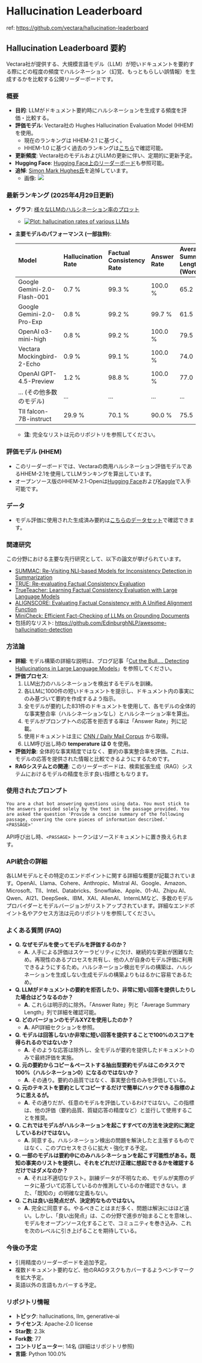 # Hallucination Leaderboard

ref: <https://github.com/vectara/hallucination-leaderboard>

## Hallucination Leaderboard 要約

Vectara社が提供する、大規模言語モデル（LLM）が短いドキュメントを要約する際にどの程度の頻度でハルシネーション（幻覚、もっともらしい誤情報）を生成するかを比較する公開リーダーボードです。

### 概要

* **目的**: LLMがドキュメント要約時にハルシネーションを生成する頻度を評価・比較する。
* **評価モデル**: Vectara社の Hughes Hallucination Evaluation Model (HHEM) を使用。
  * 現在のランキングは HHEM-2.1 に基づく。
  * HHEM-1.0 に基づく過去のランキングは[こちら](https://github.com/vectara/hallucination-leaderboard/tree/hhem-1.0-final)で確認可能。
* **更新頻度**: Vectara社のモデルおよびLLMの更新に伴い、定期的に更新予定。
* **Hugging Face**: [Hugging Face上のリーダーボード](https://huggingface.co/spaces/vectara/leaderboard)も参照可能。
* **追悼**: [Simon Mark Hughes氏](https://www.ivinsfuneralhome.com/obituaries/Simon-Mark-Hughes?obId=30000023)を追悼しています。
  * 画像: [![](/vectara/hallucination-leaderboard/raw/main/img/candle.png)](https://github.com/vectara/hallucination-leaderboard/blob/main/img/candle.png)

### 最新ランキング (2025年4月29日更新)

* **グラフ**: [様々なLLMのハルシネーション率のプロット](/vectara/hallucination-leaderboard/raw/main/img/hallucination_rates_with_logo.png)
  * [![Plot: hallucination rates of various LLMs](/vectara/hallucination-leaderboard/raw/main/img/hallucination_rates_with_logo.png)](https://github.com/vectara/hallucination-leaderboard/blob/main/img/hallucination_rates_with_logo.png)

* **主要モデルのパフォーマンス (一部抜粋)**:

    | Model                           | Hallucination Rate | Factual Consistency Rate | Answer Rate | Average Summary Length (Words) |
    | :------------------------------ | :----------------- | :----------------------- | :---------- | :----------------------------- |
    | Google Gemini-2.0-Flash-001     | 0.7 %              | 99.3 %                   | 100.0 %     | 65.2                           |
    | Google Gemini-2.0-Pro-Exp       | 0.8 %              | 99.2 %                   | 99.7 %      | 61.5                           |
    | OpenAI o3-mini-high             | 0.8 %              | 99.2 %                   | 100.0 %     | 79.5                           |
    | Vectara Mockingbird-2-Echo      | 0.9 %              | 99.1 %                   | 100.0 %     | 74.0                           |
    | OpenAI GPT-4.5-Preview          | 1.2 %              | 98.8 %                   | 100.0 %     | 77.0                           |
    | ... (その他多数のモデル)        | ...                | ...                      | ...         | ...                            |
    | TII falcon-7B-instruct          | 29.9 %             | 70.1 %                   | 90.0 %      | 75.5                           |

  * **注**: 完全なリストは元のリポジトリを参照してください。

### 評価モデル (HHEM)

* このリーダーボードでは、Vectaraの商用ハルシネーション評価モデルであるHHEM-2.1を使用してLLMランキングを算出しています。
* オープンソース版のHHEM-2.1-Openは[Hugging Face](https://huggingface.co/vectara/hallucination_evaluation_model)および[Kaggle](https://www.kaggle.com/models/vectara/hallucination_evaluation_model)で入手可能です。

### データ

* モデル評価に使用された生成済み要約は[こちらのデータセット](https://huggingface.co/datasets/vectara/leaderboard_results)で確認できます。

### 関連研究

この分野における主要な先行研究として、以下の論文が挙げられています。

* [SUMMAC: Re-Visiting NLI-based Models for Inconsistency Detection in Summarization](https://aclanthology.org/2022.tacl-1.10.pdf)
* [TRUE: Re-evaluating Factual Consistency Evaluation](https://arxiv.org/pdf/2204.04991.pdf)
* [TrueTeacher: Learning Factual Consistency Evaluation with Large Language Models](https://browse.arxiv.org/pdf/2305.11171v1.pdf)
* [ALIGNSCORE: Evaluating Factual Consistency with A Unified Alignment Function](https://arxiv.org/pdf/2305.16739.pdf)
* [MiniCheck: Efficient Fact-Checking of LLMs on Grounding Documents](https://arxiv.org/pdf/2404.10774)
* 包括的なリスト: <https://github.com/EdinburghNLP/awesome-hallucination-detection>

### 方法論

* **詳細**: モデル構築の詳細な説明は、ブログ記事「[Cut the Bull…. Detecting Hallucinations in Large Language Models](https://vectara.com/blog/cut-the-bull-detecting-hallucinations-in-large-language-models/)」を参照してください。
* **評価プロセス**:
    1. LLM出力のハルシネーションを検出するモデルを訓練。
    2. 各LLMに1000件の短いドキュメントを提示し、ドキュメント内の事実にのみ基づいて要約を作成するよう指示。
    3. 全モデルが要約した831件のドキュメントを使用して、各モデルの全体的な事実整合率（ハルシネーションなし）とハルシネーション率を算出。
    4. モデルがプロンプトへの応答を拒否する率は「Answer Rate」列に記載。
    5. 使用ドキュメントは主に [CNN / Daily Mail Corpus](https://huggingface.co/datasets/cnn_dailymail/viewer/1.0.0/test) から取得。
    6. LLM呼び出し時の **temperature は 0** を使用。
* **評価対象**: 全体的な事実精度ではなく、要約の事実整合率を評価。これは、モデルの応答を提供された情報と比較できるようにするためです。
* **RAGシステムとの関連**: このリーダーボードは、検索拡張生成（RAG）システムにおけるモデルの精度を示す良い指標ともなります。

### 使用されたプロンプト

```
You are a chat bot answering questions using data. You must stick to the answers provided solely by the text in the passage provided. You are asked the question 'Provide a concise summary of the following passage, covering the core pieces of information described.' <PASSAGE>'
```

API呼び出し時、`<PASSAGE>` トークンはソースドキュメントに置き換えられます。

### API統合の詳細

各LLMモデルとその特定のエンドポイントに関する詳細な概要が記載されています。OpenAI、Llama、Cohere、Anthropic、Mistral AI、Google、Amazon、Microsoft、TII、Intel、Databricks、Snowflake、Apple、01-AI、Zhipu AI、Qwen、AI21、DeepSeek、IBM、XAI、AllenAI、InternLMなど、多数のモデルプロバイダーとモデルバージョンがリストアップされています。詳細なエンドポイント名やアクセス方法は元のリポジトリを参照してください。

### よくある質問 (FAQ)

* **Q. なぜモデルを使ってモデルを評価するのか？**
  * **A.** 人手による評価はスケーラビリティに欠け、継続的な更新が困難なため。再現性のあるプロセスを共有し、他の人が自身のモデル評価に利用できるようにするため。ハルシネーション検出モデルの構築は、ハルシネーションを生成しない生成モデルの構築よりもはるかに容易であるため。
* **Q. LLMがドキュメントの要約を拒否したり、非常に短い回答を提供したりした場合はどうなるのか？**
  * **A.** これらは明示的に除外。「Answer Rate」列と「Average Summary Length」列で詳細を確認可能。
* **Q. どのバージョンのモデルXYZを使用したのか？**
  * **A.** API詳細セクションを参照。
* **Q. モデルは回答しないか非常に短い回答を提供することで100%のスコアを得られるのではないか？**
  * **A.** そのような応答は除外し、全モデルが要約を提供したドキュメントのみで最終評価を実施。
* **Q. 元の要約からコピー＆ペーストする抽出型要約モデルはこのタスクで100%（ハルシネーション0）になるのではないか？**
  * **A.** その通り。要約の品質ではなく、事実整合性のみを評価している。
* **Q. 元のテキストを要約としてコピーするだけで簡単にハックできる指標のように思えるが。**
  * **A.** その通りだが、任意のモデルを評価しているわけではない。この指標は、他の評価（要約品質、質疑応答の精度など）と並行して使用することを推奨。
* **Q. これではモデルがハルシネーションを起こすすべての方法を決定的に測定しているわけではない。**
  * **A.** 同意する。ハルシネーション検出の問題を解決したと主張するものではなく、このプロセスをさらに拡大・強化する予定。
* **Q. 一部のモデルは要約中にのみハルシネーションを起こす可能性がある。既知の事実のリストを提供し、それをどれだけ正確に想起できるかを確認するだけではダメなのか？**
  * **A.** それは不適切なテスト。訓練データが不明なため、モデルが実際のデータに基づいて応答しているのか推測しているのか確認できない。また、「既知の」の明確な定義もない。
* **Q. これは良い出発点だが、決定的なものではない。**
  * **A.** 完全に同意する。やるべきことはまだ多く、問題は解決にはほど遠い。しかし、「良い出発点」は、この分野で進歩が始まることを意味し、モデルをオープンソース化することで、コミュニティを巻き込み、これを次のレベルに引き上げることを期待している。

### 今後の予定

* 引用精度のリーダーボードを追加予定。
* 複数ドキュメント要約など、他のRAGタスクもカバーするようベンチマークを拡大予定。
* 英語以外の言語もカバーする予定。

### リポジトリ情報

* **トピック**: hallucinations, llm, generative-ai
* **ライセンス**: Apache-2.0 license
* **Star数**: 2.3k
* **Fork数**: 77
* **コントリビューター**: 14名 (詳細はリポジトリ参照)
* **言語**: Python 100.0%
